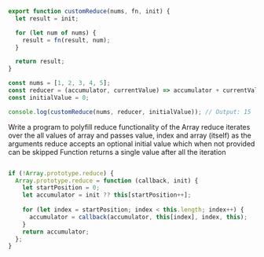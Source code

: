 ```js
export function customReduce(nums, fn, init) {
  let result = init;

  for (let num of nums) {
    result = fn(result, num);
  }

  return result;
}

const nums = [1, 2, 3, 4, 5];
const reducer = (accumulator, currentValue) => accumulator + currentValue;
const initialValue = 0;

console.log(customReduce(nums, reducer, initialValue)); // Output: 15
```


Write a program to polyfill reduce functionality of the Array
reduce iterates over the all values of array and passes value, 
index and array (itself) as the arguments
reduce accepts an optional initial value which  when not provided can be skipped Function returns a single value after all the iteration
```js

if (!Array.prototype.reduce) {
  Array.prototype.reduce = function (callback, init) {
    let startPosition = 0;
    let accumulator = init ?? this[startPosition++];
 
    for (let index = startPosition; index < this.length; index++) {
      accumulator = callback(accumulator, this[index], index, this);
    }
    return accumulator;
  };
}
```